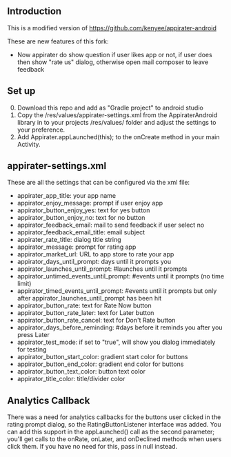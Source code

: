 Introduction
------------
This is a modified version of
   https://github.com/kenyee/appirater-android

These are new features of this fork:
   - Now appirater do show question if user likes app or not, if user does then show "rate us" dialog, otherwise open mail composer to leave feedback

Set up
-------------------------
0. Download this repo and add as "Gradle project" to android studio
1. Copy the /res/values/appirater-settings.xml from the AppiraterAndroid library in to your projects /res/values/ folder and adjust the settings to your preference.
2. Add Appirater.appLaunched(this); to the onCreate method in your main Activity.

appirater-settings.xml
-----------------------
These are all the settings that can be configured via the xml file:
 - appirater_app_title: your app name
 - appirator_enjoy_message: prompt if user enjoy app 
 - appirator_button_enjoy_yes: text for yes button
 - appirator_button_enjoy_no: text for no button
 - appirator_feedback_email: mail to send feedback if user select no
 - appirator_feedback_email_title: email subject
 - appirater_rate_title: dialog title string
 - appirator_message: prompt for rating app
 - appirator_market_url: URL to app store to rate your app
 - appirator_days_until_prompt: days until it prompts you
 - appirator_launches_until_prompt: #launches until it prompts
 - appirator_untimed_events_until_prompt: #events until it prompts (no time limit)
 - appirator_timed_events_until_prompt: #events until it prompts but only after appirator_launches_until_prompt has been hit
 - appirator_button_rate: text for Rate Now button
 - appirator_button_rate_later: text for Later button
 - appirator_button_rate_cancel: text for Don't Rate button
 - appirator_days_before_reminding: #days before it reminds you after you press Later
 - appirator_test_mode: if set to "true", will show you dialog immediately for testing
 - appirator_button_start_color: gradient start color for buttons
 - appirator_button_end_color: gradient end color for buttons
 - appirator_button_text_color: button text color
 - appirator_title_color: title/divider color

Analytics Callback
------------------
There was a need for analytics callbacks for the buttons user clicked in the rating prompt dialog, so the RatingButtonListener interface was added.
You can add this support in the appLaunched() call as the second parameter; you'll get calls to the onRate, onLater, and onDeclined methods when users click them.  If you have no need for this, pass in null instead.
